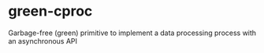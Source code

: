 # green-cproc
Garbage-free (green) primitive to implement a data processing process with an asynchronous API
